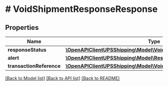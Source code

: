 # # VoidShipmentResponseResponse

## Properties

Name | Type | Description | Notes
------------ | ------------- | ------------- | -------------
**responseStatus** | [**\OpenAPIClientUPSShipping\Model\VoidResponseResponseStatus**](VoidResponseResponseStatus.md) |  |
**alert** | [**\OpenAPIClientUPSShipping\Model\ResponseAlert**](ResponseAlert.md) |  | [optional]
**transactionReference** | [**\OpenAPIClientUPSShipping\Model\VoidResponseTransactionReference**](VoidResponseTransactionReference.md) |  | [optional]

[[Back to Model list]](../../README.md#models) [[Back to API list]](../../README.md#endpoints) [[Back to README]](../../README.md)

